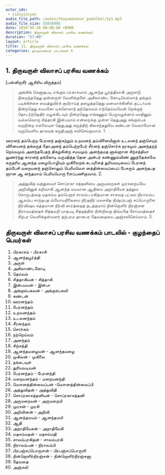 ```yaml
---
actor_ids:
 - isaiyiniyan
audio_file_path: /audio/thayumanavar_padalkal/tp1.mp3
audio_file_size: 55878986
date: 2018-05-26 00:00:00 +0900
description: திருவருள் விலாசப் பரசிவ வணக்கம்
duration: "57:00"
layout: article
title: 11. திருவருள் விலாசப் பரசிவ வணக்கம்
categories: தாயுமானவர் பாடல்கள் ௧
---
```


## 1. திருவருள் விலாசப் பரசிவ வணக்கம்
[பன்னிருசீர் ஆசிரிய விருத்தம்]

> அங்கிங் கெனாதபடி எங்கும் ப்ரகாசமாய் ஆனந்த பூர்த்தியாகி அருளடு நிறைந்ததெது தன்னருள் வெளிக்குளே அகிலாண்ட கோடியெல்லாந் 
தங்கும் படிக்கிச்சை வைத்துயிர்க் குயிராய்த் தழைத்ததெது மனவாக்கினில் தட்டாமல் நின்றதெது சமயகோ டிகளெலாந் தந்தெய்வம் எந்தெய்வமென் 
றெங்குந் தொடர்ந்தெதிர் வழக்கிடவும் நின்றதெது எங்கணும் பெருவழக்காய் யாதினும் வல்லவொரு சித்தாகி இன்பமாய் என்றைக்கு முள்ள தெதுஅது 
கங்குல்பக லறநின்ற எல்லையுள தெதுஅது கருத்திற் கிசைந்ததுவே கண்டன வெலாமோன வுருவெளிய தாகவுங் கருதிஅஞ் சலிசெய்குவாம். 1. 

ஊரனந் தம்பெற்ற பேரனந் தஞ்சுற்றும் உறவனந் தம்வினையினால் உடலனந் தஞ்செயும் வினையனந் தங்கருத் தோஅனந் தம்பெற்றபேர் 
சீரனந் தஞ்சொர்க நரகமும் அனந்தநற் றெய்வமும் அனந்தபேதந் திகழ்கின்ற சமயமும் அனந்தமத னால்ஞான சிற்சத்தியா லுணர்ந்து 
காரனந் தங்கோடி வருஷித்த தென அன்பர் கண்ணும்விண் ணுந்தேக்கவே கருதரிய ஆனந்த மழைபொழியும் முகிலைநங் கடவுளைத் துரியவடிவைப் 
பேரனந் தம்பேசி மறையனந் தஞ்சொலும் பெரியமௌ னத்தின்வைப்பைப் பேசரும் அனந்தபத ஞான ஆ னந்தமாம் பெரியபொரு ளைப்பணிகுவாம். 2. 

> அத்துவித வத்துவைச் சொப்ரகா சத்தனியை அருமறைகள் முரசறையவே அறிவினுக் கறிவாகி ஆனந்த மயமான ஆதியை அநாதியேக 
தத்துவ சொருபத்தை மதசம்ம தம்பெறாச் சாலம்ப ரகிதமான சாசுவத புட்கல நிராலம்ப ஆலம்ப சாந்தபத வ்யோமநிலையை 
நிர்தநிர் மலசகித நிஷ்ப்ரபஞ் சப்பொருளை நிர்விஷய சுத்தமான நிர்வி காரத்தைத் தடத்தமாய் நின்றொளிர் நிரஞ்சன நிராமயத்தைச் 
சித்தமறி யாதபடி சித்தத்தில் நின்றிலகு திவ்யதே சோமயத்தைச் சிற்பர வெளிக்குள்வளர் தற்பரம தானபர தேவதையை அஞ்சலிசெய்வாம். 3. 


## திருவருள் விலாசப் பரசிவ வணக்கம் பாடலில் - குழந்தைப் பெயர்கள்


1. பிரகாசம் - பிரகாசி
2. ஆனந்தபூர்த்தி
3. அருள்
4. அகிலாண்டகோடி
5. தெய்வம்
6. சித்தாகியன் - சித்தாகி
7. இன்பமயன் - இன்பா
8. அங்குல்பகலன் - அங்குல்பகலி
9. கண்டன்
10. ஊரனந்தம்
11. பேரனந்தம்
12. உறவனந்தம்
13. உடலனந்தம்
14. சீரனந்தம்
15. சொர்கம்
16. நற்றெய்வம்
17. அனந்தம்
18. சிற்சத்தி
19. ஆனந்தமழையன் - ஆனந்தமழை
20. முகிலன் - முகிலை
21. நங்கடவுள்
22. துரியவடிவன்
23. பேரனந்தம் - பேரனந்தி
24. மறையனந்தம் - மறையனந்தி
25. மௌனத்தின்வைப்பன் -மௌனத்தின்வைப்பி
26. அத்துவிதன் - அத்துவிதி
27. சொப்ரகாசத்தனியன் - சொப்ரகாசத்தனி
28. அருமறையன் - அருமறையி
29. முரசன் - முரசி
30. அறிவினன் - அறிவி
31. ஆனந்தமயம் - ஆனந்தமயி
32. ஆதி
33. அநாதியேகன் - அநாதியேகி
34. மதசம்மதன் - மதசம்மதி
35. சாலம்பரகிதன் - சாலம்பரகி
36. நிராலம்பன் - நிராலம்பி
37. பிரபஞ்சப்பொருளன் - பிரபஞ்சப்பொருளி
38. நின்றொளிர்நிரஞ்சன் - நின்றொளிர்நிரஞ்சனா
39. தேவதை
40. அஞ்சலி